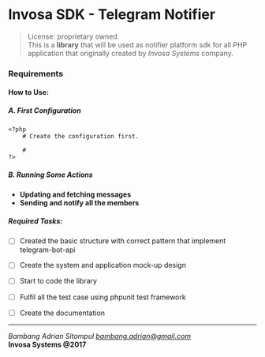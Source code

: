 
# Invosa SDK - Telegram Notifier

> License: proprietary owned.<br />
This is a **library** that will be used as notifier platform sdk for all PHP application that 
originally created by *Invosa Systems* company.

### Requirements

#### How to Use:
##### A. First Configuration
```
<?php 
    # Create the configuration first.
    
    # 
?>
```
##### B. Running Some Actions
- **Updating and fetching messages**
- **Sending and notify all the members**

##### Required Tasks:
- [ ] Created the basic structure with correct pattern that implement telegram-bot-api
- [ ] Create the system and application mock-up design
- [ ] Start to code the library
- [ ] Fulfil all the test case using phpunit test framework
- [ ] Create the documentation


***
*Bambang Adrian Sitompul [<bambang.adrian@gmail.com>](mailto:bambang.adrian@gmail.com)*<br/>
**Invosa Systems @2017**